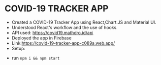 # COVID-19 TRACKER APP

* Created a COVID-19 Tracker App using React,Chart.JS and Material UI.
* Understood React's workflow and the use of hooks.
* API used: https://covid19.mathdro.id/api
* Deployed the app in Firebase
* Link:https://covid-19-tracker-app-c089a.web.app/
* Setup:
- run ```npm i && npm start```
